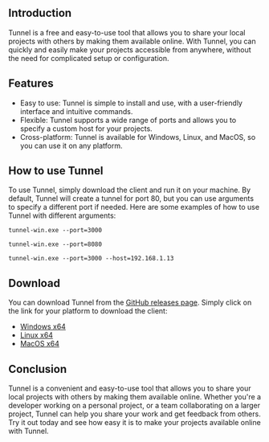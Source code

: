 
## Introduction

Tunnel is a free and easy-to-use tool that allows you to share your local projects with others by making them available online. With Tunnel, you can quickly and easily make your projects accessible from anywhere, without the need for complicated setup or configuration.

## Features

-   Easy to use: Tunnel is simple to install and use, with a user-friendly interface and intuitive commands.
-   Flexible: Tunnel supports a wide range of ports and allows you to specify a custom host for your projects.
-   Cross-platform: Tunnel is available for Windows, Linux, and MacOS, so you can use it on any platform.

## How to use Tunnel

To use Tunnel, simply download the client and run it on your machine. By default, Tunnel will create a tunnel for port 80, but you can use arguments to specify a different port if needed. Here are some examples of how to use Tunnel with different arguments:

    tunnel-win.exe --port=3000
    
    tunnel-win.exe --port=8080
    
    tunnel-win.exe --port=3000 --host=192.168.1.13

## Download

You can download Tunnel from the [GitHub releases page](https://github.com/PawanOsman/BotCrypt/releases). Simply click on the link for your platform to download the client:

-   [Windows x64](https://github.com/PawanOsman/Tunnel/releases/download/0.1/tunnel-win.exe)
-   [Linux x64](https://github.com/PawanOsman/Tunnel/releases/download/0.1/tunnel-linux)
-   [MacOS x64](https://github.com/PawanOsman/Tunnel/releases/download/0.1/tunnel-macos)

## Conclusion

Tunnel is a convenient and easy-to-use tool that allows you to share your local projects with others by making them available online. Whether you're a developer working on a personal project, or a team collaborating on a larger project, Tunnel can help you share your work and get feedback from others. Try it out today and see how easy it is to make your projects available online with Tunnel.
